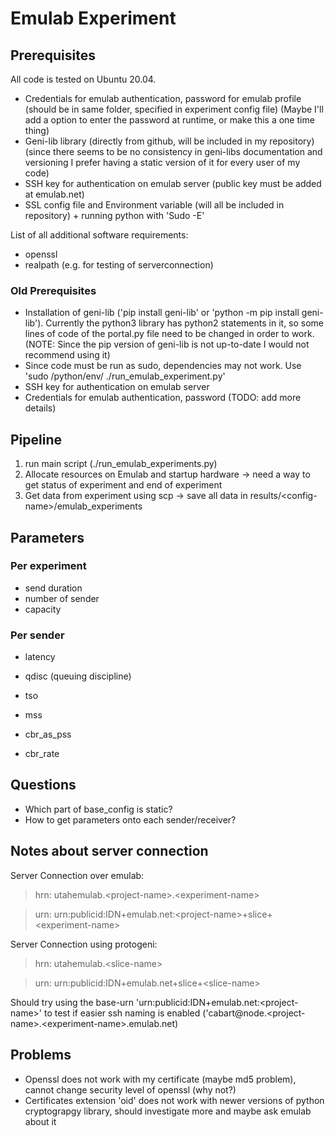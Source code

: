 # Emulab Experiment

## Prerequisites

All code is tested on Ubuntu 20.04.

- Credentials for emulab authentication, password for emulab profile (should be in same folder, specified in experiment config file) (Maybe I'll add a option to enter the password at runtime, or make this a one time thing)
- Geni-lib library (directly from github, will be included in my repository) (since there seems to be no consistency in geni-libs documentation and versioning I prefer having a static version of it for every user of my code)
- SSH key for authentication on emulab server (public key must be added at emulab.net)
- SSL config file and Environment variable (will all be included in repository) + running python with 'Sudo -E'

List of all additional software requirements:

- openssl
- realpath (e.g. for testing of serverconnection)

### Old Prerequisites

- Installation of geni-lib ('pip install geni-lib' or 'python -m pip install geni-lib'). Currently the python3 library has python2 statements in it, so some lines of code of the portal.py file need to be changed in order to work. (NOTE: Since the pip version of geni-lib is not up-to-date I would not recommend using it)
- Since code must be run as sudo, dependencies may not work. Use 'sudo /python/env/ ./run_emulab_experiment.py'
- SSH key for authentication on emulab server
- Credentials for emulab authentication, password (TODO: add more details)

## Pipeline

1. run main script (./run_emulab_experiments.py)
2. Allocate resources on Emulab and startup hardware
    -> need a way to get status of experiment and end of experiment
3. Get data from experiment using scp
    -> save all data in results/\<config-name\>/emulab_experiments

## Parameters

### Per experiment

- send duration
- number of sender
- capacity

### Per sender

- latency
- qdisc (queuing discipline)
- tso

- mss
- cbr_as_pss
- cbr_rate

## Questions

- Which part of base_config is static?
- How to get parameters onto each sender/receiver?

## Notes about server connection

Server Connection over emulab:

> hrn:  utahemulab.\<project-name>.\<experiment-name>

> urn:  urn:publicid:IDN+emulab.net:\<project-name>+slice+\<experiment-name>

Server Connection using protogeni:

> hrn:  utahemulab.\<slice-name>

> urn:  urn:publicid:IDN+emulab.net+slice+\<slice-name>

Should try using the base-urn 'urn:publicid:IDN+emulab.net:\<project-name>' to test if easier ssh naming is enabled ('cabart@node.\<project-name>.\<experiment-name>.emulab.net)

## Problems

- Openssl does not work with my certificate (maybe md5 problem), cannot change security level of openssl (why not?)
- Certificates extension 'oid' does not work with newer versions of python cryptograpgy library, should investigate more and maybe ask emulab about it